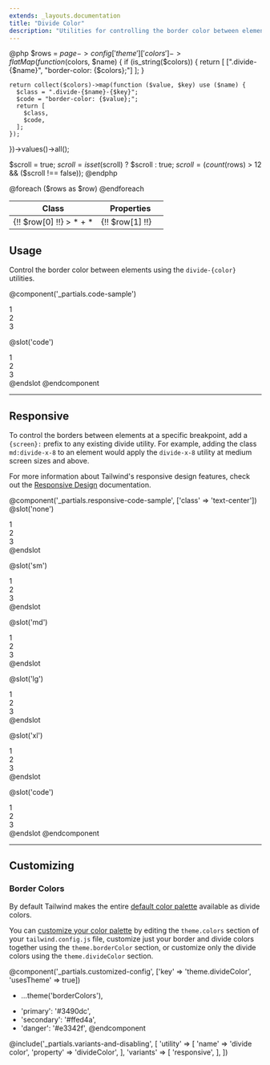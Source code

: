 ```yaml
---
extends: _layouts.documentation
title: "Divide Color"
description: "Utilities for controlling the border color between elements."
---
```


@php
  $rows = $page->config['theme']['colors']->flatMap(function ($colors, $name) {
    if (is_string($colors)) {
      return [
        [".divide-{$name}", "border-color: {$colors};"]
      ];
    }

    return collect($colors)->map(function ($value, $key) use ($name) {
      $class = ".divide-{$name}-{$key}";
      $code = "border-color: {$value};";
      return [
        $class,
        $code,
      ];
    });
  })->values()->all();

  $scroll = true;
  $scroll = isset($scroll) ? $scroll : true;
  $scroll = (count($rows) > 12 && ($scroll !== false));
@endphp

<h2 style="visibility: hidden; font-size: 0; margin: 0;">Class reference</h2>
<div class="border-t border-b border-gray-300 overflow-hidden relative">
  <div class="{{ $scroll ? 'lg:max-h-xs' : '' }} overflow-y-auto scrollbar-w-2 scrollbar-track-gray-lighter scrollbar-thumb-rounded scrollbar-thumb-gray scrolling-touch">
    <table class="relative w-full text-left table-collapse">
      <thead>
        <tr>
          <th class="z-20 sticky top-0 text-sm font-semibold text-gray-700 bg-gray-100 p-0">
            <div class="p-2 border-b border-gray-300">Class</div>
          </th>
          <th class="relative z-20 sticky top-0 text-sm font-semibold text-gray-700 bg-gray-100 p-0" colspan="2">
            <div class="sm:hidden absolute inset-0 p-2 border-b border-gray-300"></div>
            <div class="hidden sm:block p-2 border-b border-gray-300">Properties</div>
          </th>
        </tr>
      </thead>
      <tbody class="align-baseline">
        @foreach ($rows as $row)
        <tr>
          <td class="p-2 {{ $loop->first ? '' : 'border-t border-gray-200' }} font-mono text-xs text-purple-700 whitespace-no-wrap">
          {!! $row[0] !!}
          <span class="ml-1 text-purple-300">> * + *</span>
          </td>
          <td class="hidden sm:table-cell p-2 {{ $loop->first ? '' : 'border-t border-gray-200' }} font-mono text-xs text-blue-700 whitespace-pre">{!! $row[1] !!}</td>
          <td class="relative w-20 p-2 {{ $loop->first ? '' : 'border-t border-gray-200' }} font-mono text-xs text-blue-700 whitespace-pre">
            <div class="absolute inset-0 flex flex-col m-2 divide-y {{ substr($row[0], 1) }}">
              <div class="flex-1"></div>
              <div class="flex-1"></div>
            </div>
          </td>
        </tr>
        @endforeach
      </tbody>
    </table>
  </div>
</div>


## Usage

Control the border color between elements using the `divide-{color}` utilities.

@component('_partials.code-sample')
<div class="divide-y divide-blue-300">
  <div class="text-center py-2">1</div>
  <div class="text-center py-2">2</div>
  <div class="text-center py-2">3</div>
</div>

@slot('code')
<div class="divide-y divide-blue-300">
  <div class="text-center py-2">1</div>
  <div class="text-center py-2">2</div>
  <div class="text-center py-2">3</div>
</div>
@endslot
@endcomponent

---

## Responsive

To control the borders between elements at a specific breakpoint, add a `{screen}:` prefix to any existing divide utility. For example, adding the class `md:divide-x-8` to an element would apply the `divide-x-8` utility at medium screen sizes and above.

For more information about Tailwind's responsive design features, check out the [Responsive Design](/docs/responsive-design) documentation.

@component('_partials.responsive-code-sample', ['class' => 'text-center'])
@slot('none')
<div class="divide-y divide-teal-400">
  <div class="text-center py-2">1</div>
  <div class="text-center py-2">2</div>
  <div class="text-center py-2">3</div>
</div>
@endslot

@slot('sm')
<div class="divide-y divide-pink-400">
  <div class="text-center py-2">1</div>
  <div class="text-center py-2">2</div>
  <div class="text-center py-2">3</div>
</div>
@endslot

@slot('md')
<div class="divide-y divide-orange-400">
  <div class="text-center py-2">1</div>
  <div class="text-center py-2">2</div>
  <div class="text-center py-2">3</div>
</div>
@endslot

@slot('lg')
<div class="divide-y divide-green-400">
  <div class="text-center py-2">1</div>
  <div class="text-center py-2">2</div>
  <div class="text-center py-2">3</div>
</div>
@endslot

@slot('xl')
<div class="divide-y divide-red-400">
  <div class="text-center py-2">1</div>
  <div class="text-center py-2">2</div>
  <div class="text-center py-2">3</div>
</div>
@endslot

@slot('code')
<div class="none:divide-teal-400 sm:divide-pink-400 md:divide-orange-400 lg:divide-green-400 xl:divide-red-400 divide-y">
  <div class="text-center py-2">1</div>
  <div class="text-center py-2">2</div>
  <div class="text-center py-2">3</div>
</div>
@endslot
@endcomponent

---

## Customizing

### Border Colors

By default Tailwind makes the entire [default color palette](/docs/customizing-colors#default-color-palette) available as divide colors.

You can [customize your color palette](/docs/colors#customizing) by editing the `theme.colors` section of your `tailwind.config.js` file, customize just your border and divide colors together using the `theme.borderColor` section, or customize only the divide colors using the `theme.divideColor` section.

@component('_partials.customized-config', ['key' => 'theme.divideColor', 'usesTheme' => true])
- ...theme('borderColors'),
+ 'primary': '#3490dc',
+ 'secondary': '#ffed4a',
+ 'danger': '#e3342f',
@endcomponent

@include('_partials.variants-and-disabling', [
    'utility' => [
        'name' => 'divide color',
        'property' => 'divideColor',
    ],
    'variants' => [
        'responsive',
    ],
])
